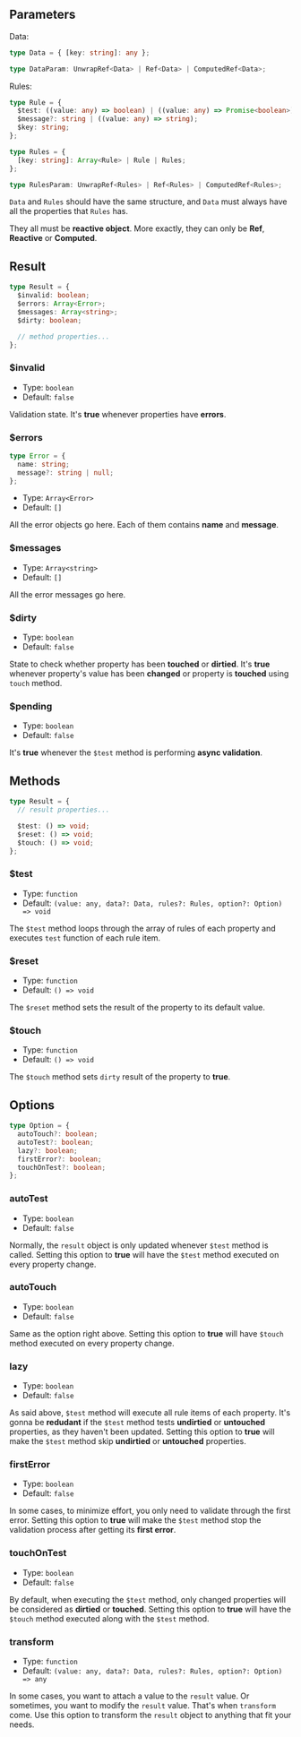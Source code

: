 ## Parameters

Data:

```ts
type Data = { [key: string]: any };

type DataParam: UnwrapRef<Data> | Ref<Data> | ComputedRef<Data>;
```

Rules:

```ts
type Rule = {
  $test: ((value: any) => boolean) | ((value: any) => Promise<boolean>);
  $message?: string | ((value: any) => string);
  $key: string;
};

type Rules = {
  [key: string]: Array<Rule> | Rule | Rules;
};

type RulesParam: UnwrapRef<Rules> | Ref<Rules> | ComputedRef<Rules>;
```

`Data` and `Rules` should have the same structure, and `Data` must always have all the properties that `Rules` has.

They all must be **reactive object**. More exactly, they can only be **Ref**, **Reactive** or **Computed**.

## Result

```ts
type Result = {
  $invalid: boolean;
  $errors: Array<Error>;
  $messages: Array<string>;
  $dirty: boolean;

  // method properties...
};
```

### $invalid

- Type: `boolean`
- Default: `false`

Validation state. It's **true** whenever properties have **errors**.

### $errors

```ts
type Error = {
  name: string;
  message?: string | null;
};
```

- Type: `Array<Error>`
- Default: `[]`

All the error objects go here. Each of them contains **name** and **message**.

### $messages

- Type: `Array<string>`
- Default: `[]`

All the error messages go here.

### $dirty

- Type: `boolean`
- Default: `false`

State to check whether property has been **touched** or **dirtied**. It's **true** whenever property's value has been
**changed** or property is **touched** using `touch` method.

### $pending

- Type: `boolean`
- Default: `false`

It's **true** whenever the `$test` method is performing **async validation**.

## Methods

```ts
type Result = {
  // result properties...

  $test: () => void;
  $reset: () => void;
  $touch: () => void;
};
```

### $test

- Type: `function`
- Default: `(value: any, data?: Data, rules?: Rules, option?: Option) => void`

The `$test` method loops through the array of rules of each property and executes `test` function of each rule item.

### $reset

- Type: `function`
- Default: `() => void`

The `$reset` method sets the result of the property to its default value.

### $touch

- Type: `function`
- Default: `() => void`

The `$touch` method sets `dirty` result of the property to **true**.

## Options

```ts
type Option = {
  autoTouch?: boolean;
  autoTest?: boolean;
  lazy?: boolean;
  firstError?: boolean;
  touchOnTest?: boolean;
};
```

### autoTest

- Type: `boolean`
- Default: `false`

Normally, the `result` object is only updated whenever `$test` method is called. Setting this option to **true** will
have the `$test` method executed on every property change.

### autoTouch

- Type: `boolean`
- Default: `false`

Same as the option right above. Setting this option to **true** will have `$touch` method executed on every property
change.

### lazy

- Type: `boolean`
- Default: `false`

As said above, `$test` method will execute all rule items of each property. It's gonna be **redudant** if the `$test`
method tests **undirtied** or **untouched** properties, as they haven't been updated. Setting this option to **true**
will make the `$test` method skip **undirtied** or **untouched** properties.

### firstError

- Type: `boolean`
- Default: `false`

In some cases, to minimize effort, you only need to validate through the first error. Setting this option to **true**
will make the `$test` method stop the validation process after getting its **first error**.

### touchOnTest

- Type: `boolean`
- Default: `false`

By default, when executing the `$test` method, only changed properties will be considered as **dirtied** or **touched**.
Setting this option to **true** will have the `$touch` method executed along with the `$test` method.

### transform

- Type: `function`
- Default: `(value: any, data?: Data, rules?: Rules, option?: Option) => any`

In some cases, you want to attach a value to the `result` value. Or sometimes, you want to modify the `result` value.
That's when `transform` come. Use this option to transform the `result` object to anything that fit your needs.
